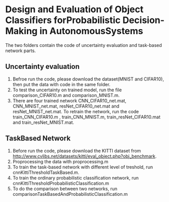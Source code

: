 # Design and Evaluation of Object Classifiers forProbabilistic Decision-Making in AutonomousSystems

The two folders contain the code of uncertainty evaluation and task-based network parts.

## Uncertainty evaluation 
1. Befroe run the code, please download the dataset(MNIST and CIFAR10), then put the data with code in the same folder.
2. To test the uncertainty on trained model, run the file comparison_CIFAR10.m and comparison_MNIST.m.
3. There are four trained network CNN_CIFAR10_net.mat, CNN_MNIST_net.mat, resNet_CIFAR10_net.mat and resNet_MNIST_net.mat. To retrain the network, run the code train_CNN_CIFAR10.m
, train_CNN_MNIST.m, train_resNet_CIFAR10.mat and train_resNet_MNIST.mat.

## TaskBased Network
1. Before run the code, please download the KITTI dataset from http://www.cvlibs.net/datasets/kitti/eval_object.php?obj_benchmark.
2. Proprocessing the data with proprocessing.m
3. To train the task-based network with different level of treshold, run cnnKittiThresholdTaskBased.m.
4. To train the ordinary probabilistic classification network, run cnnKittiThresholdProbabilisticClassification.m
5. To do the comparison between two networks, run comparisonTaskBasedAndProbabilisticClassification.m


